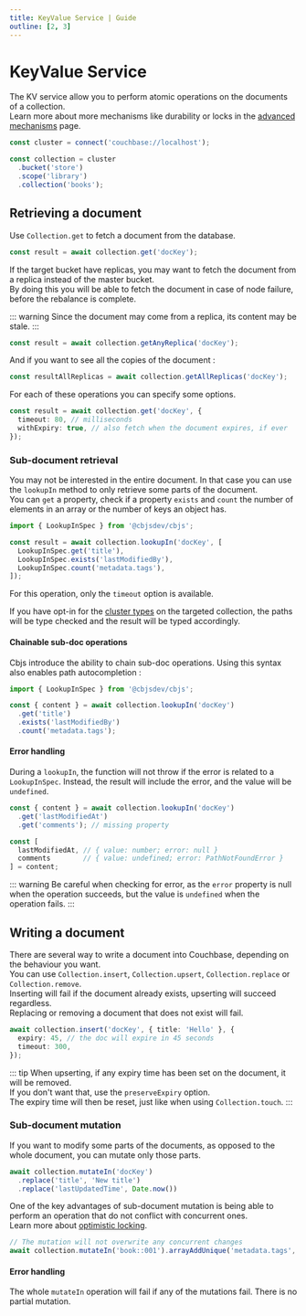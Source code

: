 ```yaml
---
title: KeyValue Service | Guide
outline: [2, 3]
---
```


# KeyValue Service

The KV service allow you to perform atomic operations on the documents of a collection.  
Learn more about more mechanisms like durability or locks in the [advanced mechanisms](/guide/services/kv-advanced) page.

```ts
const cluster = connect('couchbase://localhost');

const collection = cluster
  .bucket('store')
  .scope('library')
  .collection('books');
```

## Retrieving a document

Use `Collection.get` to fetch a document from the database.

```ts
const result = await collection.get('docKey');
```

If the target bucket have replicas, you may want to fetch the document from a replica instead of the master bucket.  
By doing this you will be able to fetch the document in case of node failure, before the rebalance is complete.

::: warning
Since the document may come from a replica, its content may be stale.
:::

```ts
const result = await collection.getAnyReplica('docKey');
```

And if you want to see all the copies of the document :

```ts
const resultAllReplicas = await collection.getAllReplicas('docKey');
```

For each of these operations you can specify some options.

```ts
const result = await collection.get('docKey', {
  timeout: 80, // milliseconds
  withExpiry: true, // also fetch when the document expires, if ever
});
```

### Sub-document retrieval

You may not be interested in the entire document. In that case you can use the `lookupIn` method to only retrieve some parts of the document.  
You can `get` a property, check if a property `exists` and `count` the number of elements in an array or the number of keys an object has.

```ts
import { LookupInSpec } from '@cbjsdev/cbjs';

const result = await collection.lookupIn('docKey', [
  LookupInSpec.get('title'),
  LookupInSpec.exists('lastModifiedBy'),
  LookupInSpec.count('metadata.tags'),
]);
```

For this operation, only the `timeout` option is available.

If you have opt-in for the [cluster types](/guide/cluster-types) on the targeted collection, the paths will be type checked and the result will be typed accordingly.

#### Chainable sub-doc operations
Cbjs introduce the ability to chain sub-doc operations. Using this syntax also enables path autocompletion :

```ts
import { LookupInSpec } from '@cbjsdev/cbjs';

const { content } = await collection.lookupIn('docKey')
  .get('title')
  .exists('lastModifiedBy')
  .count('metadata.tags');
```

#### Error handling

During a `lookupIn`, the function will not throw if the error is related to a `LookupInSpec`. Instead, the result will include the error, and the value will be `undefined`.

```ts
const { content } = await collection.lookupIn('docKey')
  .get('lastModifiedAt')
  .get('comments'); // missing property

const [
  lastModifiedAt, // { value: number; error: null }
  comments        // { value: undefined; error: PathNotFoundError }
] = content;
```

::: warning
Be careful when checking for error, as the `error` property is null when the operation succeeds, but the value is `undefined` when the operation fails.
:::

## Writing a document

There are several way to write a document into Couchbase, depending on the behaviour you want.  
You can use `Collection.insert`, `Collection.upsert`, `Collection.replace` or `Collection.remove`.  
Inserting will fail if the document already exists, upserting will succeed regardless.  
Replacing or removing a document that does not exist will fail.

```ts
await collection.insert('docKey', { title: 'Hello' }, {
  expiry: 45, // the doc will expire in 45 seconds
  timeout: 300,
});
```

::: tip
When upserting, if any expiry time has been set on the document, it will be removed.  
If you don't want that, use the `preserveExpiry` option.  
The expiry time will then be reset, just like when using `Collection.touch`.
:::

### Sub-document mutation

If you want to modify some parts of the documents, as opposed to the whole document, you can mutate only those parts.

```ts
await collection.mutateIn('docKey')
  .replace('title', 'New title')
  .replace('lastUpdatedTime', Date.now())
```

One of the key advantages of sub-document mutation is being able to perform an operation that do not conflict with concurrent ones.  
Learn more about [optimistic locking](/guide/services/kv-advanced).
```ts
// The mutation will not overwrite any concurrent changes
await collection.mutateIn('book::001').arrayAddUnique('metadata.tags', 'history');
```

#### Error handling

The whole `mutateIn` operation will fail if any of the mutations fail. There is no partial mutation.  